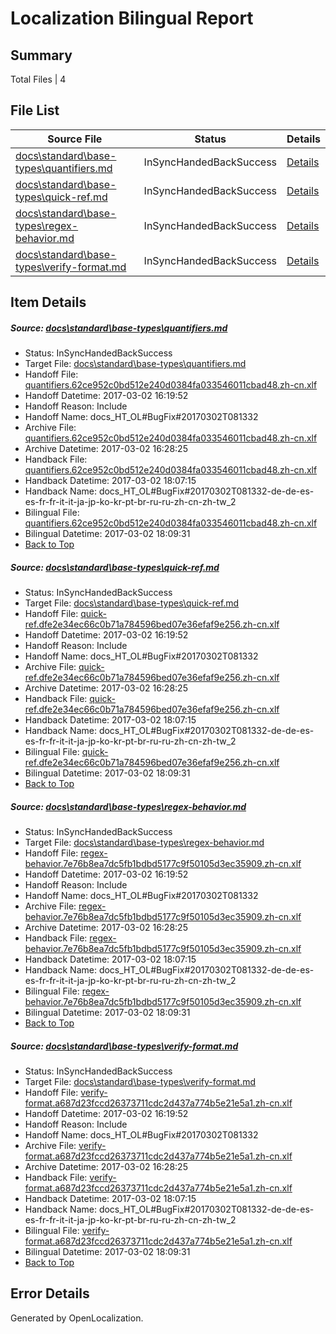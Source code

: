 # <a name='report-top'></a> Localization Bilingual Report

## Summary
 Total Files | 4

## File List
 Source File | Status | Details 
 ----------- | ------ | ------- 
 [docs\standard\base-types\quantifiers.md](https://github.com/dotnet/docs/blob/90fe68f7f3c4b46502b5d3770b1a2d57c6af748a/docs/standard/base-types/quantifiers.md) | InSyncHandedBackSuccess | [Details](#cd47cc351fb926bcf444bdcbd12f3cd61d9fb3273391)
 [docs\standard\base-types\quick-ref.md](https://github.com/dotnet/docs/blob/90fe68f7f3c4b46502b5d3770b1a2d57c6af748a/docs/standard/base-types/quick-ref.md) | InSyncHandedBackSuccess | [Details](#a6644fc2431beafa2128287eeac73bd598ee304a3392)
 [docs\standard\base-types\regex-behavior.md](https://github.com/dotnet/docs/blob/90fe68f7f3c4b46502b5d3770b1a2d57c6af748a/docs/standard/base-types/regex-behavior.md) | InSyncHandedBackSuccess | [Details](#5656cabb708dcfc311ac7a709446003951b97aa63393)
 [docs\standard\base-types\verify-format.md](https://github.com/dotnet/docs/blob/90fe68f7f3c4b46502b5d3770b1a2d57c6af748a/docs/standard/base-types/verify-format.md) | InSyncHandedBackSuccess | [Details](#077a09152ac23c986a751f42c893e1dcca8582913407)

## Item Details
##### <a name='cd47cc351fb926bcf444bdcbd12f3cd61d9fb3273391'></a> Source: [docs\standard\base-types\quantifiers.md](https://github.com/dotnet/docs/blob/90fe68f7f3c4b46502b5d3770b1a2d57c6af748a/docs/standard/base-types/quantifiers.md)
* Status: InSyncHandedBackSuccess
* Target File: [docs\standard\base-types\quantifiers.md](https://github.com/dotnet/docs.zh-cn/blob/954e2a4b206dc62fca7ae4b9d8bbcaba01660e15/docs/standard/base-types/quantifiers.md)
* Handoff File: [quantifiers.62ce952c0bd512e240d0384fa033546011cbad48.zh-cn.xlf](https://github.com/dotnet/docs.handoff/blob/0c551b0a22871fe220ecf8a4abb5938c9f9d667b/ol-handoff/dotnet/docs.zh-cn/master/dotnet-core/quantifiers.62ce952c0bd512e240d0384fa033546011cbad48.zh-cn.xlf)
* Handoff Datetime: 2017-03-02 16:19:52
* Handoff Reason: Include
* Handoff Name: docs_HT_OL#BugFix#20170302T081332
* Archive File: [quantifiers.62ce952c0bd512e240d0384fa033546011cbad48.zh-cn.xlf](https://github.com/dotnet/docs.handoff/blob/83f1e661d6b4fb837d3eceedc47385ca1f0aadaf/ol-archive/dotnet/docs.zh-cn/master/dotnet-core/quantifiers.62ce952c0bd512e240d0384fa033546011cbad48.zh-cn.xlf)
* Archive Datetime: 2017-03-02 16:28:25
* Handback File: [quantifiers.62ce952c0bd512e240d0384fa033546011cbad48.zh-cn.xlf](https://github.com/dotnet/docs.handback/blob/1efb9e71b457ed7ba6904d5b2b9500fa05ce49d0/ol-handback/dotnet/docs.zh-cn/master/dotnet-core/quantifiers.62ce952c0bd512e240d0384fa033546011cbad48.zh-cn.xlf)
* Handback Datetime: 2017-03-02 18:07:15
* Handback Name: docs_HT_OL#BugFix#20170302T081332-de-de-es-es-fr-fr-it-it-ja-jp-ko-kr-pt-br-ru-ru-zh-cn-zh-tw_2
* Bilingual File: [quantifiers.62ce952c0bd512e240d0384fa033546011cbad48.zh-cn.xlf](https://github.com/dotnet/docs.handback/blob/1efb9e71b457ed7ba6904d5b2b9500fa05ce49d0/ol-handback/dotnet/docs.zh-cn/master/dotnet-core/quantifiers.62ce952c0bd512e240d0384fa033546011cbad48.zh-cn.xlf)
* Bilingual Datetime: 2017-03-02 18:09:31
* [Back to Top](#report-top)

##### <a name='a6644fc2431beafa2128287eeac73bd598ee304a3392'></a> Source: [docs\standard\base-types\quick-ref.md](https://github.com/dotnet/docs/blob/90fe68f7f3c4b46502b5d3770b1a2d57c6af748a/docs/standard/base-types/quick-ref.md)
* Status: InSyncHandedBackSuccess
* Target File: [docs\standard\base-types\quick-ref.md](https://github.com/dotnet/docs.zh-cn/blob/954e2a4b206dc62fca7ae4b9d8bbcaba01660e15/docs/standard/base-types/quick-ref.md)
* Handoff File: [quick-ref.dfe2e34ec66c0b71a784596bed07e36efaf9e256.zh-cn.xlf](https://github.com/dotnet/docs.handoff/blob/0c551b0a22871fe220ecf8a4abb5938c9f9d667b/ol-handoff/dotnet/docs.zh-cn/master/dotnet-core/quick-ref.dfe2e34ec66c0b71a784596bed07e36efaf9e256.zh-cn.xlf)
* Handoff Datetime: 2017-03-02 16:19:52
* Handoff Reason: Include
* Handoff Name: docs_HT_OL#BugFix#20170302T081332
* Archive File: [quick-ref.dfe2e34ec66c0b71a784596bed07e36efaf9e256.zh-cn.xlf](https://github.com/dotnet/docs.handoff/blob/83f1e661d6b4fb837d3eceedc47385ca1f0aadaf/ol-archive/dotnet/docs.zh-cn/master/dotnet-core/quick-ref.dfe2e34ec66c0b71a784596bed07e36efaf9e256.zh-cn.xlf)
* Archive Datetime: 2017-03-02 16:28:25
* Handback File: [quick-ref.dfe2e34ec66c0b71a784596bed07e36efaf9e256.zh-cn.xlf](https://github.com/dotnet/docs.handback/blob/1efb9e71b457ed7ba6904d5b2b9500fa05ce49d0/ol-handback/dotnet/docs.zh-cn/master/dotnet-core/quick-ref.dfe2e34ec66c0b71a784596bed07e36efaf9e256.zh-cn.xlf)
* Handback Datetime: 2017-03-02 18:07:15
* Handback Name: docs_HT_OL#BugFix#20170302T081332-de-de-es-es-fr-fr-it-it-ja-jp-ko-kr-pt-br-ru-ru-zh-cn-zh-tw_2
* Bilingual File: [quick-ref.dfe2e34ec66c0b71a784596bed07e36efaf9e256.zh-cn.xlf](https://github.com/dotnet/docs.handback/blob/1efb9e71b457ed7ba6904d5b2b9500fa05ce49d0/ol-handback/dotnet/docs.zh-cn/master/dotnet-core/quick-ref.dfe2e34ec66c0b71a784596bed07e36efaf9e256.zh-cn.xlf)
* Bilingual Datetime: 2017-03-02 18:09:31
* [Back to Top](#report-top)

##### <a name='5656cabb708dcfc311ac7a709446003951b97aa63393'></a> Source: [docs\standard\base-types\regex-behavior.md](https://github.com/dotnet/docs/blob/90fe68f7f3c4b46502b5d3770b1a2d57c6af748a/docs/standard/base-types/regex-behavior.md)
* Status: InSyncHandedBackSuccess
* Target File: [docs\standard\base-types\regex-behavior.md](https://github.com/dotnet/docs.zh-cn/blob/954e2a4b206dc62fca7ae4b9d8bbcaba01660e15/docs/standard/base-types/regex-behavior.md)
* Handoff File: [regex-behavior.7e76b8ea7dc5fb1bdbd5177c9f50105d3ec35909.zh-cn.xlf](https://github.com/dotnet/docs.handoff/blob/0c551b0a22871fe220ecf8a4abb5938c9f9d667b/ol-handoff/dotnet/docs.zh-cn/master/dotnet-core/regex-behavior.7e76b8ea7dc5fb1bdbd5177c9f50105d3ec35909.zh-cn.xlf)
* Handoff Datetime: 2017-03-02 16:19:52
* Handoff Reason: Include
* Handoff Name: docs_HT_OL#BugFix#20170302T081332
* Archive File: [regex-behavior.7e76b8ea7dc5fb1bdbd5177c9f50105d3ec35909.zh-cn.xlf](https://github.com/dotnet/docs.handoff/blob/83f1e661d6b4fb837d3eceedc47385ca1f0aadaf/ol-archive/dotnet/docs.zh-cn/master/dotnet-core/regex-behavior.7e76b8ea7dc5fb1bdbd5177c9f50105d3ec35909.zh-cn.xlf)
* Archive Datetime: 2017-03-02 16:28:25
* Handback File: [regex-behavior.7e76b8ea7dc5fb1bdbd5177c9f50105d3ec35909.zh-cn.xlf](https://github.com/dotnet/docs.handback/blob/1efb9e71b457ed7ba6904d5b2b9500fa05ce49d0/ol-handback/dotnet/docs.zh-cn/master/dotnet-core/regex-behavior.7e76b8ea7dc5fb1bdbd5177c9f50105d3ec35909.zh-cn.xlf)
* Handback Datetime: 2017-03-02 18:07:15
* Handback Name: docs_HT_OL#BugFix#20170302T081332-de-de-es-es-fr-fr-it-it-ja-jp-ko-kr-pt-br-ru-ru-zh-cn-zh-tw_2
* Bilingual File: [regex-behavior.7e76b8ea7dc5fb1bdbd5177c9f50105d3ec35909.zh-cn.xlf](https://github.com/dotnet/docs.handback/blob/1efb9e71b457ed7ba6904d5b2b9500fa05ce49d0/ol-handback/dotnet/docs.zh-cn/master/dotnet-core/regex-behavior.7e76b8ea7dc5fb1bdbd5177c9f50105d3ec35909.zh-cn.xlf)
* Bilingual Datetime: 2017-03-02 18:09:31
* [Back to Top](#report-top)

##### <a name='077a09152ac23c986a751f42c893e1dcca8582913407'></a> Source: [docs\standard\base-types\verify-format.md](https://github.com/dotnet/docs/blob/90fe68f7f3c4b46502b5d3770b1a2d57c6af748a/docs/standard/base-types/verify-format.md)
* Status: InSyncHandedBackSuccess
* Target File: [docs\standard\base-types\verify-format.md](https://github.com/dotnet/docs.zh-cn/blob/954e2a4b206dc62fca7ae4b9d8bbcaba01660e15/docs/standard/base-types/verify-format.md)
* Handoff File: [verify-format.a687d23fccd26373711cdc2d437a774b5e21e5a1.zh-cn.xlf](https://github.com/dotnet/docs.handoff/blob/0c551b0a22871fe220ecf8a4abb5938c9f9d667b/ol-handoff/dotnet/docs.zh-cn/master/dotnet-core/verify-format.a687d23fccd26373711cdc2d437a774b5e21e5a1.zh-cn.xlf)
* Handoff Datetime: 2017-03-02 16:19:52
* Handoff Reason: Include
* Handoff Name: docs_HT_OL#BugFix#20170302T081332
* Archive File: [verify-format.a687d23fccd26373711cdc2d437a774b5e21e5a1.zh-cn.xlf](https://github.com/dotnet/docs.handoff/blob/83f1e661d6b4fb837d3eceedc47385ca1f0aadaf/ol-archive/dotnet/docs.zh-cn/master/dotnet-core/verify-format.a687d23fccd26373711cdc2d437a774b5e21e5a1.zh-cn.xlf)
* Archive Datetime: 2017-03-02 16:28:25
* Handback File: [verify-format.a687d23fccd26373711cdc2d437a774b5e21e5a1.zh-cn.xlf](https://github.com/dotnet/docs.handback/blob/1efb9e71b457ed7ba6904d5b2b9500fa05ce49d0/ol-handback/dotnet/docs.zh-cn/master/dotnet-core/verify-format.a687d23fccd26373711cdc2d437a774b5e21e5a1.zh-cn.xlf)
* Handback Datetime: 2017-03-02 18:07:15
* Handback Name: docs_HT_OL#BugFix#20170302T081332-de-de-es-es-fr-fr-it-it-ja-jp-ko-kr-pt-br-ru-ru-zh-cn-zh-tw_2
* Bilingual File: [verify-format.a687d23fccd26373711cdc2d437a774b5e21e5a1.zh-cn.xlf](https://github.com/dotnet/docs.handback/blob/1efb9e71b457ed7ba6904d5b2b9500fa05ce49d0/ol-handback/dotnet/docs.zh-cn/master/dotnet-core/verify-format.a687d23fccd26373711cdc2d437a774b5e21e5a1.zh-cn.xlf)
* Bilingual Datetime: 2017-03-02 18:09:31
* [Back to Top](#report-top)


## Error Details

Generated by OpenLocalization.
